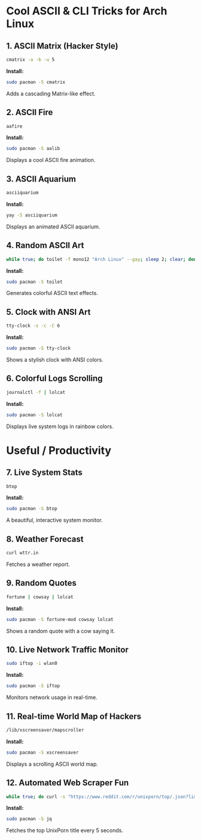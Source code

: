 # Cool ASCII & CLI Tricks for Arch Linux

## 1. ASCII Matrix (Hacker Style)
```bash
cmatrix -a -b -u 5
```
**Install:**  
```bash
sudo pacman -S cmatrix
```
Adds a cascading Matrix-like effect.

## 2. ASCII Fire
```bash
aafire
```
**Install:**  
```bash
sudo pacman -S aalib
```
Displays a cool ASCII fire animation.

## 3. ASCII Aquarium
```bash
asciiquarium
```
**Install:**  
```bash
yay -S asciiquarium
```
Displays an animated ASCII aquarium.

## 4. Random ASCII Art
```bash
while true; do toilet -f mono12 "Arch Linux" --gay; sleep 2; clear; done
```
**Install:**  
```bash
sudo pacman -S toilet
```
Generates colorful ASCII text effects.

## 5. Clock with ANSI Art
```bash
tty-clock -s -c -C 6
```
**Install:**  
```bash
sudo pacman -S tty-clock
```
Shows a stylish clock with ANSI colors.

## 6. Colorful Logs Scrolling
```bash
journalctl -f | lolcat
```
**Install:**  
```bash
sudo pacman -S lolcat
```
Displays live system logs in rainbow colors.

# Useful / Productivity

## 7. Live System Stats
```bash
btop
```
**Install:**  
```bash
sudo pacman -S btop
```
A beautiful, interactive system monitor.

## 8. Weather Forecast
```bash
curl wttr.in
```
Fetches a weather report.

## 9. Random Quotes
```bash
fortune | cowsay | lolcat
```
**Install:**  
```bash
sudo pacman -S fortune-mod cowsay lolcat
```
Shows a random quote with a cow saying it.

## 10. Live Network Traffic Monitor
```bash
sudo iftop -i wlan0
```
**Install:**  
```bash
sudo pacman -S iftop
```
Monitors network usage in real-time.

## 11. Real-time World Map of Hackers
```bash
/lib/xscreensaver/mapscroller
```
**Install:**  
```bash
sudo pacman -S xscreensaver
```
Displays a scrolling ASCII world map.

## 12. Automated Web Scraper Fun
```bash
while true; do curl -s "https://www.reddit.com/r/unixporn/top/.json?limit=1" | jq -r '.data.children[0].data.title'; sleep 5; done
```
**Install:**  
```bash
sudo pacman -S jq
```
Fetches the top UnixPorn title every 5 seconds.

